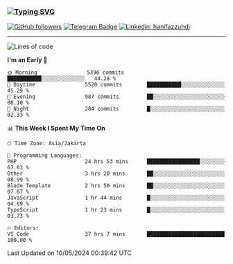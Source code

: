 ### [![Typing SVG](https://readme-typing-svg.herokuapp.com?font=lato&size=22&lines=Hi+There+👋)](https://git.io/typing-svg) 

[![GitHub followers](https://img.shields.io/github/followers/hanifazzuhdi?label=Follow&style=social)](https://github.com/hanifazzuhdi/?tab=follow) 
[![Telegram Badge](https://img.shields.io/badge/-hanif0198-blue?style=social&logo=telegram&link=https://www.t.me/hanif0198/)](https://www.t.me/hanif0198/) 
[![Linkedin: hanifazzuhdi](https://img.shields.io/badge/-hanifazzuhdi-blue?style=flat-square&logo=Linkedin&logoColor=white&link=https://www.linkedin.com/in/hanif-az-zuhdi-69688019b/)](https://www.linkedin.com/in/hanif-az-zuhdi-69688019b/) 

<hr/>

<!--START_SECTION:waka-->
![Lines of code](https://img.shields.io/badge/From%20Hello%20World%20I%27ve%20Written-53.7%20million%20lines%20of%20code-blue)

**I'm an Early 🐤** 

```text
🌞 Morning                5396 commits        ███████████░░░░░░░░░░░░░░   44.28 % 
🌆 Daytime                5520 commits        ███████████░░░░░░░░░░░░░░   45.29 % 
🌃 Evening                987 commits         ██░░░░░░░░░░░░░░░░░░░░░░░   08.10 % 
🌙 Night                  284 commits         █░░░░░░░░░░░░░░░░░░░░░░░░   02.33 % 
```


📊 **This Week I Spent My Time On** 

```text
🕑︎ Time Zone: Asia/Jakarta

💬 Programming Languages: 
PHP                      24 hrs 53 mins      █████████████████░░░░░░░░   67.03 % 
Other                    3 hrs 20 mins       ██░░░░░░░░░░░░░░░░░░░░░░░   08.99 % 
Blade Template           2 hrs 50 mins       ██░░░░░░░░░░░░░░░░░░░░░░░   07.67 % 
JavaScript               1 hr 44 mins        █░░░░░░░░░░░░░░░░░░░░░░░░   04.69 % 
TypeScript               1 hr 23 mins        █░░░░░░░░░░░░░░░░░░░░░░░░   03.73 % 

🔥 Editors: 
VS Code                  37 hrs 7 mins       █████████████████████████   100.00 % 
```


 Last Updated on 10/05/2024 00:39:42 UTC
<!--END_SECTION:waka-->
